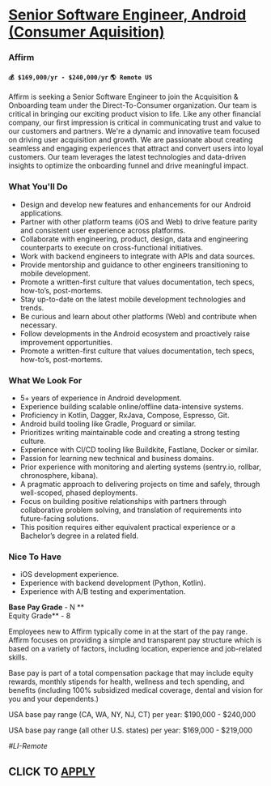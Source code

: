 # [Senior Software Engineer, Android (Consumer Aquisition)](https://www.remotewlb.com/apply/senior-software-engineer-android-consumer-aquisition)  
### Affirm  
#### `💰 $169,000/yr - $240,000/yr` `🌎 Remote US`  

Affirm is seeking a Senior Software Engineer to join the Acquisition & Onboarding team under the Direct-To-Consumer organization. Our team is critical in bringing our exciting product vision to life. Like any other financial company, our first impression is critical in communicating trust and value to our customers and partners. We're a dynamic and innovative team focused on driving user acquisition and growth. We are passionate about creating seamless and engaging experiences that attract and convert users into loyal customers. Our team leverages the latest technologies and data-driven insights to optimize the onboarding funnel and drive meaningful impact.

### What You'll Do

  * Design and develop new features and enhancements for our Android applications.
  * Partner with other platform teams (iOS and Web) to drive feature parity and consistent user experience across platforms. 
  * Collaborate with engineering, product, design, data and engineering counterparts to execute on cross-functional initiatives. 
  * Work with backend engineers to integrate with APIs and data sources.
  * Provide mentorship and guidance to other engineers transitioning to mobile development.
  * Promote a written-first culture that values documentation, tech specs, how-to’s, post-mortems. 
  * Stay up-to-date on the latest mobile development technologies and trends.
  * Be curious and learn about other platforms (Web) and contribute when necessary. 
  * Follow developments in the Android ecosystem and proactively raise improvement opportunities. 
  * Promote a written-first culture that values documentation, tech specs, how-to’s, post-mortems. 

### What We Look For

  * 5+ years of experience in Android development.
  * Experience building scalable online/offline data-intensive systems.
  * Proficiency in Kotlin, Dagger, RxJava, Compose, Espresso, Git.
  * Android build tooling like Gradle, Proguard or similar.
  * Prioritizes writing maintainable code and creating a strong testing culture.
  * Experience with CI/CD tooling like Buildkite, Fastlane, Docker or similar. 
  * Passion for learning new technical and business domains.
  * Prior experience with monitoring and alerting systems (sentry.io, rollbar, chronosphere, kibana).
  * A pragmatic approach to delivering projects on time and safely, through well-scoped, phased deployments.
  * Focus on building positive relationships with partners through collaborative problem solving, and translation of requirements into future-facing solutions.
  * This position requires either equivalent practical experience or a Bachelor’s degree in a related field.

### Nice To Have

  * iOS development experience.
  * Experience with backend development (Python, Kotlin).
  * Experience with A/B testing and experimentation.  
  

**Base Pay Grade** \- N **  
Equity Grade** \- 8

Employees new to Affirm typically come in at the start of the pay range. Affirm focuses on providing a simple and transparent pay structure which is based on a variety of factors, including location, experience and job-related skills.

Base pay is part of a total compensation package that may include equity rewards, monthly stipends for health, wellness and tech spending, and benefits (including 100% subsidized medical coverage, dental and vision for you and your dependents.)

USA base pay range (CA, WA, NY, NJ, CT) per year: $190,000 - $240,000

USA base pay range (all other U.S. states) per year: $169,000 - $219,000

_#LI-Remote_

  
## CLICK TO [APPLY](https://www.remotewlb.com/apply/senior-software-engineer-android-consumer-aquisition)

